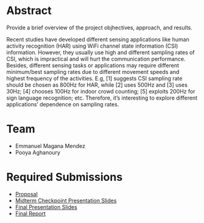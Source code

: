 # Abstract

Provide a brief overview of the project objhectives, approach, and results.

Recent studies have developed different sensing applications like human
activity recognition (HAR) using WiFi channel state information (CSI)
information. However, they usually use high and different sampling rates of
CSI, which is impractical and will hurt the communication performance. Besides,
different sensing tasks or applications may require different minimum/best
sampling rates due to different movement speeds and highest frequency of the
activities. E.g, [1] suggests CSI sampling rate should be chosen as 800Hz for
HAR, while [2] uses 500Hz and [3] uses 30Hz; [4] chooses 100Hz for indoor crowd
counting; [5] exploits 200Hz for sign language recognition; etc. Therefore,
it’s interesting to explore different applications’ dependence on sampling
rates.

# Team

- Emmanuel Magana Mendez
- Pooya Aghanoury

# Required Submissions

- [Proposal](proposal)
- [Midterm Checkpoint Presentation Slides](http://)
- [Final Presentation Slides](http://)
- [Final Report](report)
